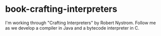 # book-crafting-interpreters
I'm working through "Crafting Interpreters" by Robert Nystrom. Follow me as we develop a compiler in Java and a bytecode interpreter in C.
